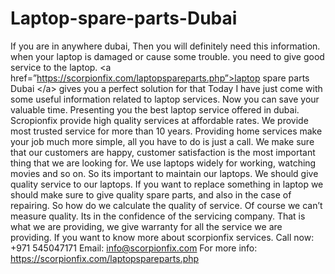 # Laptop-spare-parts-Dubai
If you are in anywhere dubai, Then you will definitely need this information. when your laptop is damaged or cause some trouble. you need to give good service to the laptop.  &lt;a href=”https://scorpionfix.com/laptopspareparts.php”>laptop spare parts Dubai &lt;/a> gives you a perfect solution for that Today I have just come with some useful information related to laptop services. Now you can save your valuable time. Presenting you the best laptop service offered in dubai. Scropionfix provide high quality services at affordable rates. We provide most trusted service for more than 10 years. Providing home services make your job much more simple, all you have to do is just a call. We make sure that our customers are happy, customer satisfaction is the most important thing that we are looking for.  We use laptops widely for working, watching movies and so on. So its important to maintain our laptops. We should give quality service to our laptops. If you want to replace something in laptop we should make sure to give quality spare parts, and also in the case of repairing. So how do we calculate the quality of service. Of course we can’t measure quality. Its in the confidence of the servicing company. That is what we are providing, we give warranty for all the service we are providing. If you want to know more about scorpionfix services.  Call now: +971 545047171 Email: info@scorpionfix.com For more info:  https://scorpionfix.com/laptopspareparts.php
